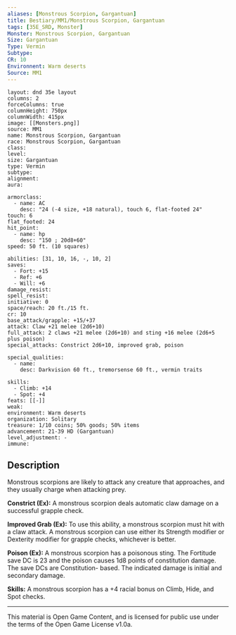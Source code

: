 ```yaml
---
aliases: [Monstrous Scorpion, Gargantuan]
title: Bestiary/MM1/Monstrous Scorpion, Gargantuan
tags: [35E_SRD, Monster]
Monster: Monstrous Scorpion, Gargantuan
Size: Gargantuan
Type: Vermin
Subtype: 
CR: 10
Environnent: Warm deserts
Source: MM1
---
```


```statblock
layout: dnd 35e layout
columns: 2
forceColumns: true
columnHeight: 750px
columnWidth: 415px
image: [[Monsters.png]]
source: MM1
name: Monstrous Scorpion, Gargantuan
race: Monstrous Scorpion, Gargantuan
class: 
level: 
size: Gargantuan
type: Vermin
subtype: 
alignment: 
aura: 

armorclass:
  - name: AC
    desc: "24 (-4 size, +18 natural), touch 6, flat-footed 24"
touch: 6
flat_footed: 24
hit_point:
  - name: hp
    desc: "150 ; 20d8+60"
speed: 50 ft. (10 squares)

abilities: [31, 10, 16, -, 10, 2]
saves:
  - Fort: +15
  - Ref: +6
  - Will: +6
damage_resist: 
spell_resist: 
initiative: 0
space/reach: 20 ft./15 ft.
cr: 10
base_attack/grapple: +15/+37
attack: Claw +21 melee (2d6+10)
full_attack: 2 claws +21 melee (2d6+10) and sting +16 melee (2d6+5 plus poison)
special_attacks: Constrict 2d6+10, improved grab, poison

special_qualities:
  - name: 
    desc: Darkvision 60 ft., tremorsense 60 ft., vermin traits

skills:
  - Climb: +14
  - Spot: +4
feats: [[-]]
weak: 
environment: Warm deserts
organization: Solitary
treasure: 1/10 coins; 50% goods; 50% items
advancement: 21-39 HD (Gargantuan)
level_adjustment: -
immune: 
```

## Description

<p>Monstrous scorpions are likely to attack any creature that approaches, and they usually charge when attacking prey.</p>
<p>
            <b>Constrict (Ex):</b> A monstrous scorpion deals automatic claw damage on a successful grapple check.</p>
<p>
            <b>Improved Grab (Ex):</b> To use this ability, a monstrous scorpion must hit with a claw attack. A monstrous scorpion can use either its Strength modifier or Dexterity modifier for grapple checks, whichever is better.</p>
<p>
            <b>Poison (Ex):</b> A monstrous scorpion has a poisonous sting. The Fortitude save DC is 23 and the poison causes 1d8 points of constitution damage. The save DCs are Constitution- based. The indicated damage is initial and secondary damage.</p>
<p>
            <b>Skills:</b> A monstrous scorpion has a +4 racial bonus on Climb, Hide, and Spot checks.</p>

---

This material is Open Game Content, and is licensed for public use under
the terms of the Open Game License v1.0a.
